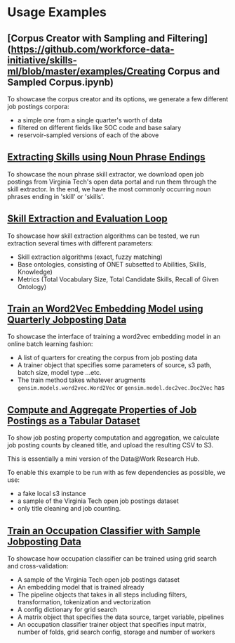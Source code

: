 # Usage Examples

## [Corpus Creator with Sampling and Filtering](https://github.com/workforce-data-initiative/skills-ml/blob/master/examples/Creating Corpus and Sampled Corpus.ipynb)

To showcase the corpus creator and its options, we generate a few different job postings corpora:

- a simple one from a single quarter's worth of data
- filtered on different fields like SOC code and base salary
- reservoir-sampled versions of each of the above

## [Extracting Skills using Noun Phrase Endings](https://github.com/workforce-data-initiative/skills-ml/blob/master/examples/NounPhraseSkillExtraction.py)

To showcase the noun phrase skill extractor, we download open job postings
from Virginia Tech's open data portal and run them through the skill extractor.
In the end, we have the most commonly occurring noun phrases ending in
'skill' or 'skills'.

## [Skill Extraction and Evaluation Loop](https://github.com/workforce-data-initiative/skills-ml/blob/master/examples/SkillExtractionEvaluation.py)

To showcase how skill extraction algorithms can be tested, we run extraction several times with different parameters:

- Skill extraction algorithms (exact, fuzzy matching)
- Base ontologies, consisting of ONET subsetted to Abilities, Skills, Knowledge)
- Metrics (Total Vocabulary Size, Total Candidate Skills, Recall of Given Ontology)


## [Train an Word2Vec Embedding Model using Quarterly Jobposting Data](https://github.com/workforce-data-initiative/skills-ml/blob/master/examples/TrainEmbedding.py)

To showcase the interface of training a word2vec embedding model in an online batch learning fashion:

- A list of quarters for creating the corpus from job posting data
- A trainer object that specifies some parameters of source, s3 path, batch size, model type ...etc.
- The train method takes whatever arugments `gensim.models.word2vec.Word2Vec` or `gensim.model.doc2vec.Doc2Vec` has

## [Compute and Aggregate Properties of Job Postings as a Tabular Dataset](https://github.com/workforce-data-initiative/skills-ml/blob/master/examples/ComputeAndAggregateJobPostingProperties.py)

To show job posting property computation and aggregation,
we calculate job posting counts by cleaned title, and upload
the resulting CSV to S3.

This is essentially a mini version of the Data@Work Research Hub.

To enable this example to be run with as few dependencies as possible, we use:

- a fake local s3 instance
- a sample of the Virginia Tech open job postings dataset
- only title cleaning and job counting.

## [Train an Occupation Classifier with Sample Jobposting Data](https://github.com/workforce-data-initiative/skills-ml/blob/master/examples/TrainOccupationClassifier.py)

To showcase how occupation classifier can be trained using grid search and cross-validation:

- A sample of the Virginia Tech open job postings dataset
- An embedding model that is trained already
- The pipeline objects that takes in all steps including filters, transformation, tokenization and vectorization
- A config dictionary for grid search
- A matrix object that specifies the data source, target variable, pipelines
- An occupation classifier trainer object that specifies input matrix, number of folds, grid search config, storage and number of workers

